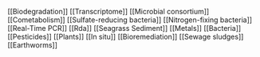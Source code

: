 [[Biodegradation]]
[[Transcriptome]]
[[Microbial consortium]]
[[Cometabolism]]
[[Sulfate-reducing bacteria]]
[[Nitrogen-fixing bacteria]]
[[Real-Time PCR]]
[[Rda]]
[[Seagrass Sediment]]
[[Metals]]
[[Bacteria]]
[[Pesticides]]
[[Plants]]
[[In situ]]
[[Bioremediation]]
[[Sewage sludges]]
[[Earthworms]]
